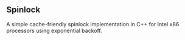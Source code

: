 ## Spinlock

A simple cache-friendly spinlock implementation in C++ for Intel x86 processors using exponential backoff.